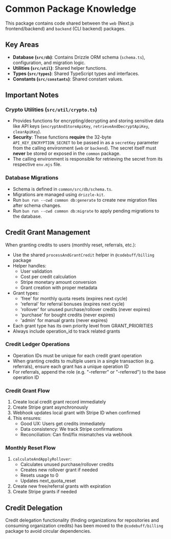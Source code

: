 # Common Package Knowledge

This package contains code shared between the `web` (Next.js frontend/backend) and `backend` (CLI backend) packages.

## Key Areas

- **Database (`src/db`)**: Contains Drizzle ORM schema (`schema.ts`), configuration, and migration logic.
- **Utilities (`src/util`)**: Shared helper functions.
- **Types (`src/types`)**: Shared TypeScript types and interfaces.
- **Constants (`src/constants`)**: Shared constant values.

## Important Notes

### Crypto Utilities (`src/util/crypto.ts`)

- Provides functions for encrypting/decrypting and storing sensitive data like API keys (`encryptAndStoreApiKey`, `retrieveAndDecryptApiKey`, `clearApiKey`).
- **Security**: These functions **require** the 32-byte `API_KEY_ENCRYPTION_SECRET` to be passed in as a `secretKey` parameter from the calling environment (`web` or `backend`). The secret itself must **never** be stored or exposed in the `common` package.
- The calling environment is responsible for retrieving the secret from its respective `env.mjs` file.

### Database Migrations

- Schema is defined in `common/src/db/schema.ts`.
- Migrations are managed using `drizzle-kit`.
- Run `bun run --cwd common db:generate` to create new migration files after schema changes.
- Run `bun run --cwd common db:migrate` to apply pending migrations to the database.

## Credit Grant Management

When granting credits to users (monthly reset, referrals, etc.):
- Use the shared `processAndGrantCredit` helper in `@codebuff/billing` package
- Helper handles:
  - User validation
  - Cost per credit calculation
  - Stripe monetary amount conversion
  - Grant creation with proper metadata
- Grant types:
  - 'free' for monthly quota resets (expires next cycle)
  - 'referral' for referral bonuses (expires next cycle)
  - 'rollover' for unused purchase/rollover credits (never expires)
  - 'purchase' for bought credits (never expires)
  - 'admin' for manual grants (never expires)
- Each grant type has its own priority level from GRANT_PRIORITIES
- Always include operation_id to track related grants

### Credit Ledger Operations

- Operation IDs must be unique for each credit grant operation
- When granting credits to multiple users in a single transaction (e.g. referrals), ensure each grant has a unique operation ID
- For referrals, append the role (e.g. "-referrer" or "-referred") to the base operation ID

### Credit Grant Flow
1. Create local credit grant record immediately
2. Create Stripe grant asynchronously
3. Webhook updates local grant with Stripe ID when confirmed
4. This ensures:
   - Good UX: Users get credits immediately
   - Data consistency: We track Stripe confirmations
   - Reconciliation: Can find/fix mismatches via webhook

### Monthly Reset Flow
1. `calculateAndApplyRollover`:
   - Calculates unused purchase/rollover credits
   - Creates new rollover grant if needed
   - Resets usage to 0
   - Updates next_quota_reset
2. Create new free/referral grants with expiration
3. Create Stripe grants if needed

## Credit Delegation

Credit delegation functionality (finding organizations for repositories and consuming organization credits) has been moved to the `@codebuff/billing` package to avoid circular dependencies.